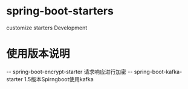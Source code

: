 
# spring-boot-starters
customize starters Development

# 使用版本说明
-- spring-boot-encrypt-starter 请求响应进行加密
-- spring-boot-kafka-starter 1.5版本Spirngboot使用kafka